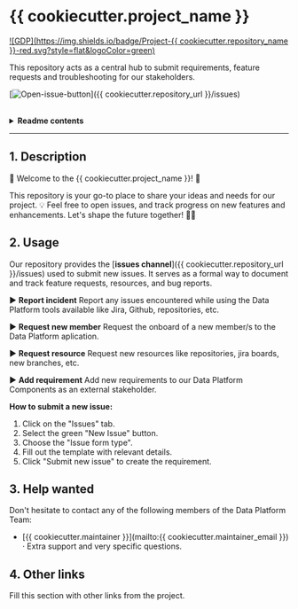 # {{ cookiecutter.project_name }}

[![GDP](https://img.shields.io/badge/Project-{{ cookiecutter.repository_name }}-red.svg?style=flat&logoColor=green)](LICENSE)

This repository acts as a central hub to submit requirements, feature requests and troubleshooting for our stakeholders.

[![Open-issue-button]]({{ cookiecutter.repository_url }}/issues)


</br>

<details><summary><b>Readme contents</b></summary>

- [1. Description](#1-Description)
- [2. Usage](#2-Usage)
- [3. Help wanted](#3-Help-wanted)
- [4. Other links](#4-Other-links)

</details>

---

## 1. Description

🌟 Welcome to the {{ cookiecutter.project_name }}! 🚀

This repository is your go-to place to share your ideas and needs for our project. 💡 Feel free to open issues, and track progress on new features and enhancements. Let's shape the future together! 💬✨

## 2. Usage

Our repository provides the [**issues channel**]({{ cookiecutter.repository_url }}/issues) used to submit new issues. It serves as a formal way to document and track feature requests, resources, and bug reports.

:arrow_forward: **Report incident**
Report any issues encountered while using the Data Platform tools available like Jira, Github, repositories, etc.

:arrow_forward: **Request new member**
Request the onboard of a new member/s to the Data Platform aplication.

:arrow_forward: **Request resource**
Request new resources like repositories, jira boards, new branches, etc.

:arrow_forward: **Add requirement**
Add new requirements to our Data Platform Components as an external stakeholder.


**How to submit a new issue:**

1. Click on the "Issues" tab.
2. Select the green "New Issue" button.
3. Choose the "Issue form type".
4. Fill out the template with relevant details.
5. Click "Submit new issue" to create the requirement.

## 3. Help wanted

Don't hesitate to contact any of the following members of the Data Platform Team:

- [{{ cookiecutter.maintainer }}](mailto:{{ cookiecutter.maintainer_email }}) · Extra support and very specific questions.


## 4. Other links

Fill this section with other links from the project.


<!---------------------------------------------------------------------------->

[open-issue-button]: https://img.shields.io/badge/Open_new_issue-blue?style=for-the-badge